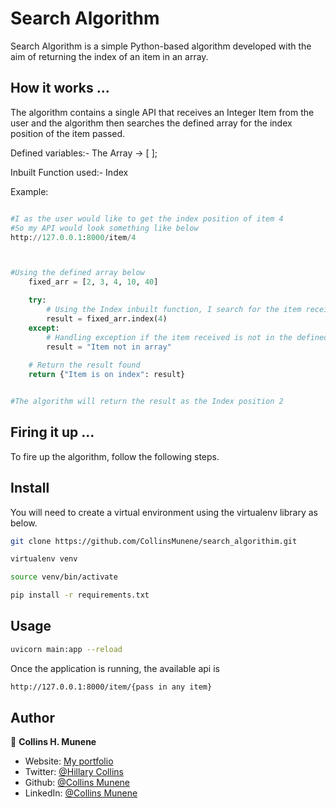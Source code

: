 # Search Algorithm

Search Algorithm is a simple Python-based algorithm developed with the aim of returning the index of an item in an array.

## How it works ...

The algorithm contains a single API that receives an Integer Item from the user and the algorithm then searches the defined array for the index position of the item passed.

Defined variables:-
   The Array -> [ ];

Inbuilt Function used:- Index


 
Example:
```python

#I as the user would like to get the index position of item 4
#So my API would look something like below
http://127.0.0.1:8000/item/4



#Using the defined array below
    fixed_arr = [2, 3, 4, 10, 40]

    try:
        # Using the Index inbuilt function, I search for the item received in the defined array.
        result = fixed_arr.index(4)
    except:
        # Handling exception if the item received is not in the defined array.
        result = "Item not in array"
    
    # Return the result found
    return {"Item is on index": result}


#The algorithm will return the result as the Index position 2

```
## Firing it up ...

To fire up the algorithm, follow the following steps.

## Install
You will need to create a virtual environment using the virtualenv library as below.
```sh
git clone https://github.com/CollinsMunene/search_algorithim.git

virtualenv venv

source venv/bin/activate

pip install -r requirements.txt
```

## Usage

```sh
uvicorn main:app --reload
```

Once the application is running, the available api is 
```sh
http://127.0.0.1:8000/item/{pass in any item}
```

## Author

👤 **Collins H. Munene**

* Website: [My portfolio](https://collinsmunene.github.io/collinshillary.github.io/)
* Twitter: [@Hillary Collins](https://twitter.com/HillaryCollns)
* Github: [@Collins Munene](https://github.com/CollinsMunene)
* LinkedIn: [@Collins Munene](https://linkedin.com/in/collins-hillary-munene)